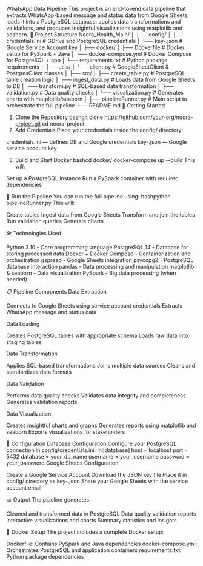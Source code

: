 WhatsApp Data Pipeline
This project is an end-to-end data pipeline that extracts WhatsApp-based message and status data from Google Sheets, loads it into a PostgreSQL database, applies data transformations and validations, and produces insightful visualizations using matplotlib and seaborn.
📁 Project Structure
Noora_Health_Main/
│
├── config/
│   ├── credentials.ini               # GDrive and PostgreSQL credentials
│   └── key-<gdrive>.json             # Google Service Account key
│
├── docker/
│   ├── Dockerfile                    # Docker setup for PySpark + Java
│   ├── docker-compose.yml           # Docker Compose for PostgreSQL + app
│   └── requirements.txt             # Python package requirements
│
├── utils/
│   └── client.py                     # GoogleSheetClient & PostgresClient classes
│
├── src/
│   ├── create_table.py               # PostgreSQL table creation logic
│   ├── ingest_data.py                # Loads data from Google Sheets to DB
│   ├── transform.py                  # SQL-based data transformation
│   ├── validation.py                 # Data quality checks
│   └── visualization.py             # Generates charts with matplotlib/seaborn
│
├── pipelineRunner.py                # Main script to orchestrate the full pipeline
└── README.md
🚀 Getting Started
1. Clone the Repository
bashgit clone https://github.com/your-org/noora-project.git
cd noora-project
2. Add Credentials
Place your credentials inside the config/ directory:

credentials.ini — defines DB and Google credentials
key-<project>.json — Google service account key

3. Build and Start Docker
bashcd docker/
docker-compose up --build
This will:

Set up a PostgreSQL instance
Run a PySpark container with required dependencies

🧪 Run the Pipeline
You can run the full pipeline using:
bashpython pipelineRunner.py
This will:

Create tables
Ingest data from Google Sheets
Transform and join the tables
Run validation queries
Generate charts

🛠 Technologies Used

Python 3.10 - Core programming language
PostgreSQL 14 - Database for storing processed data
Docker + Docker Compose - Containerization and orchestration
gspread - Google Sheets integration
psycopg2 - PostgreSQL database interaction
pandas - Data processing and manipulation
matplotlib & seaborn - Data visualization
PySpark - Big data processing (when needed)

📋 Pipeline Components
Data Extraction

Connects to Google Sheets using service account credentials
Extracts WhatsApp message and status data

Data Loading

Creates PostgreSQL tables with appropriate schema
Loads raw data into staging tables

Data Transformation

Applies SQL-based transformations
Joins multiple data sources
Cleans and standardizes data formats

Data Validation

Performs data quality checks
Validates data integrity and completeness
Generates validation reports

Data Visualization

Creates insightful charts and graphs
Generates reports using matplotlib and seaborn
Exports visualizations for stakeholders

🔧 Configuration
Database Configuration
Configure your PostgreSQL connection in config/credentials.ini:
ini[database]
host = localhost
port = 5432
database = your_db_name
username = your_username
password = your_password
Google Sheets Configuration

Create a Google Service Account
Download the JSON key file
Place it in config/ directory as key-<project>.json
Share your Google Sheets with the service account email

📊 Output
The pipeline generates:

Cleaned and transformed data in PostgreSQL
Data quality validation reports
Interactive visualizations and charts
Summary statistics and insights

🐳 Docker Setup
The project includes a complete Docker setup:

Dockerfile: Contains PySpark and Java dependencies
docker-compose.yml: Orchestrates PostgreSQL and application containers
requirements.txt: Python package dependencies
